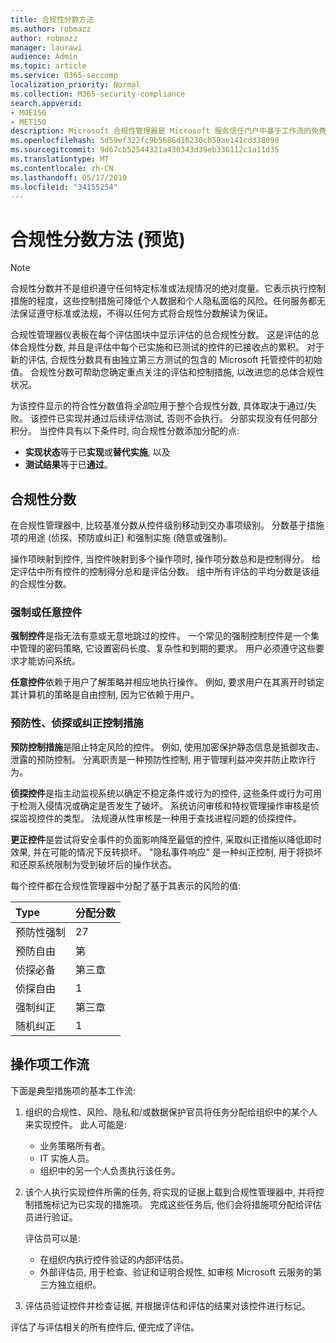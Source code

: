 ```yaml
---
title: 合规性分数方法
ms.author: robmazz
author: robmazz
manager: laurawi
audience: Admin
ms.topic: article
ms.service: O365-seccomp
localization_priority: Normal
ms.collection: M365-security-compliance
search.appverid:
- MOE150
- MET150
description: Microsoft 合规性管理器是 Microsoft 服务信任门户中基于工作流的免费风险评估工具。 合规性管理器使你能够跟踪、分配和验证与 Microsoft 云服务相关的法规遵从性活动。
ms.openlocfilehash: 5d59ef322fc9b5686d16230cb59ae141cd338090
ms.sourcegitcommit: 9d67cb52544321a430343d39eb336112c1a11d35
ms.translationtype: MT
ms.contentlocale: zh-CN
ms.lasthandoff: 05/17/2019
ms.locfileid: "34155254"
---
```

# <a name="compliance-score-methodology-preview"></a>合规性分数方法 (预览)

> [!NOTE]
> 合规性分数并不是组织遵守任何特定标准或法规情况的绝对度量。它表示执行控制措施的程度，这些控制措施可降低个人数据和个人隐私面临的风险。任何服务都无法保证遵守标准或法规，不得以任何方式将合规性分数解读为保证。

合规性管理器仪表板在每个评估图块中显示评估的总合规性分数。 这是评估的总体合规性分数, 并且是评估中每个已实施和已测试的控件的已接收点的累积。 对于新的评估, 合规性分数具有由独立第三方测试的包含的 Microsoft 托管控件的初始值。 合规性分数可帮助您确定重点关注的评估和控制措施, 以改进您的总体合规性状况。

为该控件显示的符合性分数值将*全部*应用于整个合规性分数, 具体取决于通过/失败。 该控件已实现并通过后续评估测试, 否则不会执行。 分部实现没有任何部分积分。 当控件具有以下条件时, 向合规性分数添加分配的点:

- **实现状态**等于已**实现**或**替代实施**, 以及
- **测试结果**等于已**通过**。

## <a name="compliance-score"></a>合规性分数
  
在合规性管理器中, 比较基准分数从控件级别移动到交办事项级别。 分数基于措施项的用途 (侦探、预防或纠正) 和强制实施 (随意或强制)。

操作项映射到控件, 当控件映射到多个操作项时, 操作项分数总和是控制得分。 给定评估中所有控件的控制得分总和是评估分数。 组中所有评估的平均分数是该组的合规性分数。
  
### <a name="mandatory-or-discretionary-controls"></a>强制或任意控件
  
 **强制控件**是指无法有意或无意地跳过的控件。 一个常见的强制控制控件是一个集中管理的密码策略, 它设置密码长度、复杂性和到期的要求。 用户必须遵守这些要求才能访问系统。
  
 **任意控件**依赖于用户了解策略并相应地执行操作。 例如, 要求用户在其离开时锁定其计算机的策略是自由控制, 因为它依赖于用户。
  
### <a name="preventative-detective-or-corrective-controls"></a>预防性、侦探或纠正控制措施
  
 **预防控制措施**是阻止特定风险的控件。 例如, 使用加密保护静态信息是抵御攻击、泄露的预防控制。 分离职责是一种预防性控制, 用于管理利益冲突并防止欺诈行为。
  
 **侦探控件**是指主动监视系统以确定不稳定条件或行为的控件, 这些条件或行为可用于检测入侵情况或确定是否发生了破坏。 系统访问审核和特权管理操作审核是侦探监视控件的类型。 法规遵从性审核是一种用于查找进程问题的侦探控件。
  
**更正控件**是尝试将安全事件的负面影响降至最低的控件, 采取纠正措施以降低即时效果, 并在可能的情况下反转损坏。 "隐私事件响应" 是一种纠正控制, 用于将损坏和还原系统限制为受到破坏后的操作状态。
  
每个控件都在合规性管理器中分配了基于其表示的风险的值:

|**Type**|**分配分数**|
|:-----|:-----|
| 预防性强制 | 27 |
| 预防自由 | 第 |
| 侦探必备 | 第三章 |
| 侦探自由 | 1 |
| 强制纠正 | 第三章 |
| 随机纠正 | 1 |
  
## <a name="action-item-workflow"></a>操作项工作流

下面是典型措施项的基本工作流:
  
1. 组织的合规性、风险、隐私和/或数据保护官员将任务分配给组织中的某个人来实现控件。 此人可能是:

    - 业务策略所有者。
    - IT 实施人员。
    - 组织中的另一个人负责执行该任务。

2. 该个人执行实现控件所需的任务, 将实现的证据上载到合规性管理器中, 并将控制措施标记为已实现的措施项。 完成这些任务后, 他们会将措施项分配给评估员进行验证。

    评估员可以是:

    - 在组织内执行控件验证的内部评估员。
    - 外部评估员, 用于检查、验证和证明合规性, 如审核 Microsoft 云服务的第三方独立组织。

3. 评估员验证控件并检查证据, 并根据评估和评估的结果对该控件进行标记。

评估了与评估相关的所有控件后, 便完成了评估。